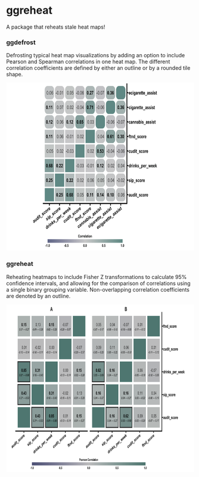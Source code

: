 # ggreheat

A package that reheats stale heat maps!

### ggdefrost

Defrosting typical heat map visualizations by adding an option to include Pearson and Spearman correlations in one heat map. The different correlation coefficients are defined by either an outline or by a rounded tile shape.

<p align="center">
<img width="700" height="450" src="https://github.com/kbelisar/ggreheat/blob/main/visualizations/ggdefrost_example.png">
</p>

### ggreheat

Reheating heatmaps to include Fisher Z transformations to calculate 95% confidence intervals, and allowing for the comparison of correlations using a single binary grouping variable. Non-overlapping correlation coefficients are denoted by an outline.

<p align="center">
<img width="700" height="450" src="https://github.com/kbelisar/ggreheat/blob/main/visualizations/ggreheat_example.png">
</p>

